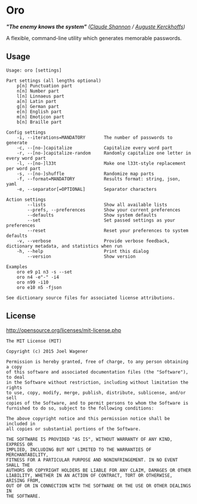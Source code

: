 # Oro

_**"The enemy knows the system"** ([Claude Shannon](http://en.wikipedia.org/wiki/Claude_Shannon) / [Auguste Kerckhoffs](http://en.wikipedia.org/wiki/Auguste_Kerckhoffs))_

A flexible, command-line utility which generates memorable passwords.

## Usage

    Usage: oro [settings]

    Part settings (all lengths optional)
        p[n] Punctuation part
        n[n] Number part
        l[n] Linnaeus part
        a[n] Latin part
        g[n] German part
        e[n] English part
        m[n] Emoticon part
        b[n] Braille part

    Config settings
        -i, --iterations=MANDATORY       The number of passwords to generate
        -c, --[no-]capitalize            Capitalize every word part
        -r, --[no-]capitalize-random     Randomly capitalize one letter in every word part
        -l, --[no-]l33t                  Make one l33t-style replacement per word part
        -s, --[no-]shuffle               Randomize map parts
        -f, --format=MANDATORY           Results format: string, json, yaml
        -e, --separator[=OPTIONAL]       Separator characters

    Action settings
            --lists                      Show all available lists
            --prefs, --preferences       Show your current preferences
            --defaults                   Show system defaults
            --set                        Set passed settings as your preferences
            --reset                      Reset your preferences to system defaults
        -v, --verbose                    Provide verbose feedback, dictionary metadata, and statistics when run
        -h, --help                       Print this dialog
            --version                    Show version

    Examples
        oro e9 p1 n3 -s --set
        oro n4 -e"-" -i4
        oro n99 -i10
        oro e10 n5 -fjson

    See dictionary source files for associated license attributions.

## License

http://opensource.org/licenses/mit-license.php

    The MIT License (MIT)

    Copyright (c) 2015 Joel Wagener

    Permission is hereby granted, free of charge, to any person obtaining a copy
    of this software and associated documentation files (the "Software"), to deal
    in the Software without restriction, including without limitation the rights
    to use, copy, modify, merge, publish, distribute, sublicense, and/or sell
    copies of the Software, and to permit persons to whom the Software is
    furnished to do so, subject to the following conditions:

    The above copyright notice and this permission notice shall be included in
    all copies or substantial portions of the Software.

    THE SOFTWARE IS PROVIDED "AS IS", WITHOUT WARRANTY OF ANY KIND, EXPRESS OR
    IMPLIED, INCLUDING BUT NOT LIMITED TO THE WARRANTIES OF MERCHANTABILITY,
    FITNESS FOR A PARTICULAR PURPOSE AND NONINFRINGEMENT. IN NO EVENT SHALL THE
    AUTHORS OR COPYRIGHT HOLDERS BE LIABLE FOR ANY CLAIM, DAMAGES OR OTHER
    LIABILITY, WHETHER IN AN ACTION OF CONTRACT, TORT OR OTHERWISE, ARISING FROM,
    OUT OF OR IN CONNECTION WITH THE SOFTWARE OR THE USE OR OTHER DEALINGS IN
    THE SOFTWARE.
